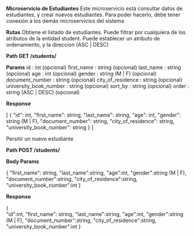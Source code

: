 **Microservicio de Estudiantes**
Este microservicio está consultar datos de estudiantes, y crear nuevos estudiantes.
Para poder hacerlo, debe tener conexión a los demás microservicios del sistema


**Rutas**
Obtiene el listado de estudiantes. 
Puede filtrar por cualquiera de los atributos de la entidad student.
Puede establecer un atributo de ordenamiento, y la direccion (ASC | DESC)

**Path GET /students/**

**Params** 
id : int (opcional)
first_name : string (opcional)
last_name : string (opcional)
age : int (opcional)
gender : string (M | F) (opcional)
document_number : string (opcional)
city_of_residence : string (opcional)
university_book_number : string (opcional)
sort_by : string (opcional)
order : string (ASC | DESC) (opcional)

**Response**

[
    {
        "id": int,
        "first_name": string,
        "last_name": string,
        "age": int,
        "gender": string (M | F),
        "document_number": string,
        "city_of_residence": string,
        "university_book_number": string
    }
]

Persitir un nuevo estudiante

**Path POST /students/**

**Body Params**

{
    "first_name": string,
    "last_name":string,
    "age":int,
    "gender":string (M | F),
    "document_number":string,
    "city_of_residence":string,
    "university_book_number":int
}

**Response**

{  
    "id":int,
    "first_name": string,
    "last_name":string,
    "age":int,
    "gender":string (M | F),
    "document_number":string,
    "city_of_residence":string,
    "university_book_number":int
}
